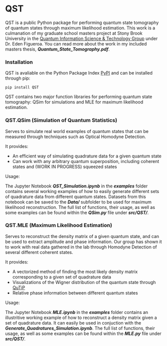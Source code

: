 # QST

QST is a public Python package for performing quantum state tomography of quantum states through maximum likelihood estimation. This work is a culmanation of my graduate school masters project at Stony Brook University in the [Quantum Information Science & Technology Group](http://qit.physics.sunysb.edu/wordpress/) under Dr. Eden Figueroa. You can read more about the work in my included masters thesis, ***Quantum_State_Tomography.pdf***. 

### Installation

QST is avaliable on the Python Package Index [PyPI](https://pypi.org/project/QST/) and can be installed through pip:

    pip install QST

QST contains two major function libraries for performing quantum state tomography: QSim for simulations and MLE for maximum likelihood estimation.

### QST.QSim (Simulation of Quantum Statistics)

Serves to simulate real world examples of quantum states that can be measured through techniques such as Optical Homodyne Detection.

It provides:

- An efficient way of simulating quadrature data for a given quantum state
- Can work with any arbitrary quantum superposition, including coherent states and (WORK IN PROGRESS) squeezed states

Usage:

The Jupyter Notebook ***QST_Simulation.ipynb*** in the ***examples*** folder contains several working examples of how to easily generate different sets of quadrature data from different quantum states. Datasets from this notebook can be saved to the ***Data/*** subfolder to be used for maximum likelihood reconstruction. The full list of functions, their usage, as well as some examples can be found within the ***QSim.py*** file under ***src/QST/***.

### QST.MLE (Maximum Likelihood Estimation)

Serves to reconstruct the density matrix of a given quantum state, and can be used to extract amplitude and phase information. Our group has shown it to work with real data gathered in the lab through Homodyne Detection of several different coherent states.

It provides:

- A vectorized method of finding the most likely density matrix corresponding to a given set of quadrature data
- Visualizations of the Wigner distribution of the quantum state through [QuTiP](https://qutip.org/docs/4.0.2/guide/guide-visualization.html)
- Relative phase information between different quantum states

Usage:

The Jupyter Notebook ***MLE.ipynb*** in the ***examples*** folder contains an illustritive working example of how to reconstruct a density matrix given a set of quadrature data. It can easily be used in conjuction with the ***Generate_Quadratures_Simulation.ipynb***. The full list of functions, their usage, as well as some examples can be found within the ***MLE.py*** file under ***src/QST/***.
